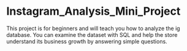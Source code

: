 # Instagram_Analysis_Mini_Project

This project is for beginners and will teach you how to analyze the ig database. You can examine the dataset with SQL and help the store understand its business growth by answering simple questions.
